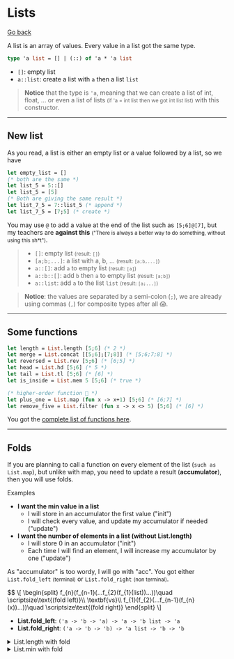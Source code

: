 # Lists

[Go back](../index.md#intermediary-concepts)

A list is an array of values. Every value in a list got the same type.

```ocaml
type 'a list = [] | (::) of 'a * 'a list
```

* `[]`: empty list
* `a::list`: create a list with `a` then a list `list`

> **Notice** that the type is `'a`, meaning that we can create a list of int, float, ... or even a list of lists <small>(if 'a = int list then we got int list list)</small> with this constructor.

<hr class="sl">

## New list

As you read, a list is either an empty list or a value followed by a list, so we have

```ocaml
let empty_list = []
(* both are the same *)
let list_5 = 5::[]
let list_5 = [5]
(* Both are giving the same result *)
let list_7_5 = 7::list_5 (* append *)
let list_7_5 = [7;5] (* create *)
```

You may use `@` to add a value at the end of the list such as `[5;6]@[7]`, but my teachers are **against this** <small>("There is always a better way to do something, without using this sh*t")</small>.

> * `[]`: empty list <small>(result: `[]`)</small>
> * `[a;b;...]`: a list with a, b, ... <small>(result: `[a;b,...]`)</small>
> * `a::[]`: add `a` to empty list <small>(result: `[a]`)</small>
> * `a::b::[]`: add `b` then `a` to empty list <small>(result: `[a;b]`)</small>
> * `a::list`: add `a` to the list `list` <small>(result: `[a;...]`)</small>

> **Notice**: the values are separated by a semi-colon (`;`), we are already using commas (`,`) for composite types after all 😱.

<hr class="sr">

## Some functions

```ocaml
let length = List.length [5;6] (* 2 *)
let merge = List.concat [[5;6];[7;8]] (* [5;6;7;8] *)
let reversed = List.rev [5;6] (* [6;5] *)
let head = List.hd [5;6] (* 5 *)
let tail = List.tl [5;6] (* [6] *)
let is_inside = List.mem 5 [5;6] (* true *)

(* higher-order function 🚀 *)
let plus_one = List.map (fun x -> x+1) [5;6] (* [6;7] *)
let remove_five = List.filter (fun x -> x <> 5) [5;6] (* [6] *)
```

You got the [complete list of functions here](https://ocaml.org/api/List.html).

<hr class="sl">

## Folds

If you are planning to call a function on every element of the list (`such as List.map`), but unlike with map, you need to update a result (**accumulator**), then you will use folds.

Examples

* **I want the min value in a list**
  * I will store in an accumulator the first value ("init")
  * I will check every value, and update my accumulator if needed ("update")
* **I want the number of elements in a list (without List.length)**
  * I will store 0 in an accumulator ("init")
  * Each time I will find an element, I will increase my accumulator by one ("update")

As "accumulator" is too wordy, I will go with "acc". You got either `List.fold_left` <small>(terminal)</small> or `List.fold_right` <small>(non terminal)</small>.

<div>$$
\[
\begin{split}
f_{n}(f_{n-1}(...f_{2}(f_{1}(list))...))\quad \scriptsize\text{(fold left)}\\
\textbf{vs}\\
f_{1}(f_{2}(...f_{n-1}(f_{n}(x))...))\quad \scriptsize\text{(fold right)}
\end{split}
\]
</div>

* **List.fold_left**: ``('a -> 'b -> 'a) -> 'a -> 'b list -> 'a``
* **List.fold_right**: ``('a -> 'b -> 'b) -> 'a list -> 'b -> 'b``

<details class="details-e">
<summary>List.length with fold</summary>

With a fold_left

```ocaml
let get_length l =
	List.fold_left
		(fun acc _ -> acc + 1) (* update *)
		0 (* init *)
		l (* what are we iterating? *)
```

With a fold_right

```ocaml
let get_length l =
	List.fold_right
		(fun acc _ -> acc + 1) (* update *)
		l (* what are we iterating? *)
		0 (* init *)
```
</details>

<details class="details-e">
<summary>List.min with fold</summary>

With a fold_left

```ocaml
let get_min l =
	(* raise exception if not in the list *)
	if l = [] then raise Not_found
	(* else do your job *)
	else List.fold_left
		 (fun acc v -> if v < acc then v else acc) (* update *)
		 (List.hd l) (* init *)
		 l (* what are we iterating? *)
```

With a fold_right

```ocaml
let get_min l =
	(* raise exception if not in the list *)
	if l = [] then raise Not_found
	(* else do your job *)
	else List.fold_right
		 (fun v acc -> if v < acc then v else acc) (* update *)
		 l (* what are we iterating? *)
		 (List.hd l) (* init *)
```
</details>